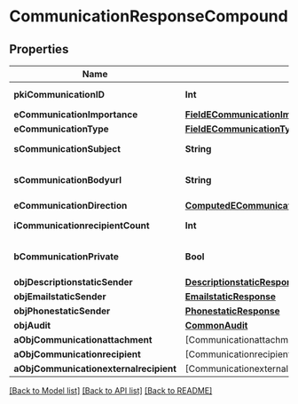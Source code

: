 # CommunicationResponseCompound

## Properties
Name | Type | Description | Notes
------------ | ------------- | ------------- | -------------
**pkiCommunicationID** | **Int** | The unique ID of the Communication. | 
**eCommunicationImportance** | [**FieldECommunicationImportance**](FieldECommunicationImportance.md) |  | 
**eCommunicationType** | [**FieldECommunicationType**](FieldECommunicationType.md) |  | 
**sCommunicationSubject** | **String** | The subject of the Communication | 
**sCommunicationBodyurl** | **String** | The url of the body used as body in the Communication | [optional] 
**eCommunicationDirection** | [**ComputedECommunicationDirection**](ComputedECommunicationDirection.md) |  | 
**iCommunicationrecipientCount** | **Int** | The count of Communicationrecipient | 
**bCommunicationPrivate** | **Bool** | Whether the Communication is private or not | 
**objDescriptionstaticSender** | [**DescriptionstaticResponse**](DescriptionstaticResponse.md) |  | [optional] 
**objEmailstaticSender** | [**EmailstaticResponse**](EmailstaticResponse.md) |  | [optional] 
**objPhonestaticSender** | [**PhonestaticResponse**](PhonestaticResponse.md) |  | [optional] 
**objAudit** | [**CommonAudit**](CommonAudit.md) |  | 
**aObjCommunicationattachment** | [CommunicationattachmentResponseCompound] |  | 
**aObjCommunicationrecipient** | [CommunicationrecipientResponseCompound] |  | 
**aObjCommunicationexternalrecipient** | [CommunicationexternalrecipientResponseCompound] |  | 

[[Back to Model list]](../README.md#documentation-for-models) [[Back to API list]](../README.md#documentation-for-api-endpoints) [[Back to README]](../README.md)


